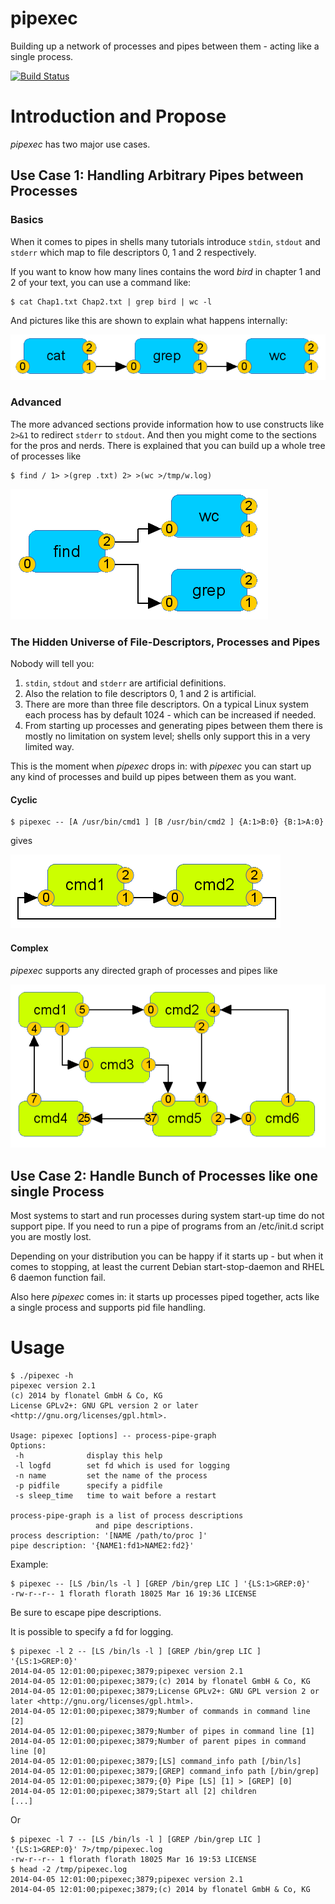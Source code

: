 pipexec
=======

Building up a network of processes and pipes between them - acting
like a single process.

[![Build
Status](https://secure.travis-ci.org/flonatel/pipexec.png)](http://travis-ci.org/flonatel/pipexec)

# Introduction and Propose #
*pipexec* has two major use cases.

## Use Case 1: Handling Arbitrary Pipes between Processes ##

### Basics ###
When it comes to pipes in shells many tutorials introduce
<code>stdin</code>, <code>stdout</code> and <code>stderr</code> which
map to file descriptors 0, 1 and 2 respectively. 

If you want to know how many lines contains the word *bird* in
chapter 1 and 2 of your text, you can use a command like:

    $ cat Chap1.txt Chap2.txt | grep bird | wc -l

And pictures like this are shown to explain what happens internally:

![Simple Pipe](doc/imgs/PipeSimpel1.png)

### Advanced ###
The more advanced sections provide information how to use constructs
like <code>2>&1</code> to redirect <code>stderr</code> to
<code>stdout</code>.  And then you might come to the sections for the
pros and nerds. There is explained that you can build up a whole tree
of processes like

    $ find / 1> >(grep .txt) 2> >(wc >/tmp/w.log)

![Simple Tree](doc/imgs/PipeTree1.png)

### The Hidden Universe of File-Descriptors, Processes and Pipes ###
Nobody will tell you:

1. <code>stdin</code>, <code>stdout</code> and <code>stderr</code> are
artificial definitions.
2. Also the relation to file descriptors 0, 1 and 2 is artificial.
3. There are more than three file descriptors. On a typical Linux
system each process has by default 1024 - which can be increased if
needed.
4. From starting up processes and generating pipes between them there
is mostly no limitation on system level; shells only support this in a
very limited way.

This is the moment when *pipexec* drops in: with *pipexec* you can
start up any kind of processes and build up pipes between them as you want.

#### Cyclic ####

    $ pipexec -- [A /usr/bin/cmd1 ] [B /usr/bin/cmd2 ] {A:1>B:0} {B:1>A:0}

gives

![Pipexec Cycle](doc/imgs/PipexecCycle.png)

#### Complex ####
*pipexec* supports any directed graph of processes and pipes like

![Pipexec Complex](doc/imgs/PipexecComplex.png)

## Use Case 2: Handle Bunch of Processes like one single Process ##
Most systems to start and run processes during system start-up time do
not support pipe.  If you need to run a pipe of programs from an
/etc/init.d script you are mostly lost.

Depending on your distribution you can be happy if it starts up - but
when it comes to stopping, at least the current Debian
start-stop-daemon and RHEL 6 daemon function fail.

Also here *pipexec* comes in: it starts up processes piped together,
acts like a single process and supports pid file handling.

# Usage
    $ ./pipexec -h
    pipexec version 2.1
    (c) 2014 by flonatel GmbH & Co, KG
    License GPLv2+: GNU GPL version 2 or later <http://gnu.org/licenses/gpl.html>.

    Usage: pipexec [options] -- process-pipe-graph
    Options:
     -h              display this help
     -l logfd        set fd which is used for logging
     -n name         set the name of the process
     -p pidfile      specify a pidfile
     -s sleep_time   time to wait before a restart

    process-pipe-graph is a list of process descriptions
                       and pipe descriptions.
    process description: '[NAME /path/to/proc ]'
    pipe description: '{NAME1:fd1>NAME2:fd2}'

Example:

    $ pipexec -- [LS /bin/ls -l ] [GREP /bin/grep LIC ] '{LS:1>GREP:0}'
    -rw-r--r-- 1 florath florath 18025 Mar 16 19:36 LICENSE

Be sure to escape pipe descriptions.

It is possible to specify a fd for logging.

    $ pipexec -l 2 -- [LS /bin/ls -l ] [GREP /bin/grep LIC ] '{LS:1>GREP:0}'
    2014-04-05 12:01:00;pipexec;3879;pipexec version 2.1
    2014-04-05 12:01:00;pipexec;3879;(c) 2014 by flonatel GmbH & Co, KG
    2014-04-05 12:01:00;pipexec;3879;License GPLv2+: GNU GPL version 2 or later <http://gnu.org/licenses/gpl.html>.
    2014-04-05 12:01:00;pipexec;3879;Number of commands in command line [2]
    2014-04-05 12:01:00;pipexec;3879;Number of pipes in command line [1]
    2014-04-05 12:01:00;pipexec;3879;Number of parent pipes in command line [0]
    2014-04-05 12:01:00;pipexec;3879;[LS] command_info path [/bin/ls]
    2014-04-05 12:01:00;pipexec;3879;[GREP] command_info path [/bin/grep]
    2014-04-05 12:01:00;pipexec;3879;{0} Pipe [LS] [1] > [GREP] [0]
    2014-04-05 12:01:00;pipexec;3879;Start all [2] children
    [...]

Or

    $ pipexec -l 7 -- [LS /bin/ls -l ] [GREP /bin/grep LIC ] '{LS:1>GREP:0}' 7>/tmp/pipexec.log
    -rw-r--r-- 1 florath florath 18025 Mar 16 19:53 LICENSE
    $ head -2 /tmp/pipexec.log
    2014-04-05 12:01:00;pipexec;3879;pipexec version 2.1
    2014-04-05 12:01:00;pipexec;3879;(c) 2014 by flonatel GmbH & Co, KG

